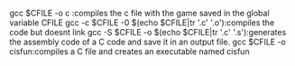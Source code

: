 gcc $CFILE -o c :compiles the c file with the game saved in the global variable CFILE
gcc -c $CFILE -0 $(echo $CFILE|tr '.c' '.o'):compiles the code but doesnt link
gcc -S $CFILE -o $(echo $CFILE|tr '.c' '.s'):generates the assembly code of a C code and save it in an output file.
gcc $CFILE -o cisfun:compiles a C file and creates an executable named cisfun

